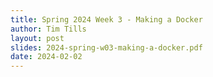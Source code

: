 ```yaml
---
title: Spring 2024 Week 3 - Making a Docker
author: Tim Tills
layout: post
slides: 2024-spring-w03-making-a-docker.pdf
date: 2024-02-02
---
```


